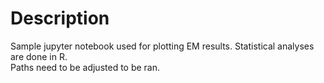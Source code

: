 # Description

Sample jupyter notebook used for plotting EM results. Statistical analyses are done in R.  
Paths need to be adjusted to be ran. 

